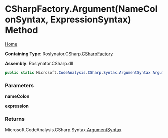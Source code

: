 # CSharpFactory\.Argument\(NameColonSyntax, ExpressionSyntax\) Method

[Home](../../../../README.md)

**Containing Type**: Roslynator\.CSharp\.[CSharpFactory](../README.md)

**Assembly**: Roslynator\.CSharp\.dll

```csharp
public static Microsoft.CodeAnalysis.CSharp.Syntax.ArgumentSyntax Argument(Microsoft.CodeAnalysis.CSharp.Syntax.NameColonSyntax nameColon, Microsoft.CodeAnalysis.CSharp.Syntax.ExpressionSyntax expression)
```

### Parameters

**nameColon**

**expression**

### Returns

Microsoft\.CodeAnalysis\.CSharp\.Syntax\.[ArgumentSyntax](https://docs.microsoft.com/en-us/dotnet/api/microsoft.codeanalysis.csharp.syntax.argumentsyntax)

